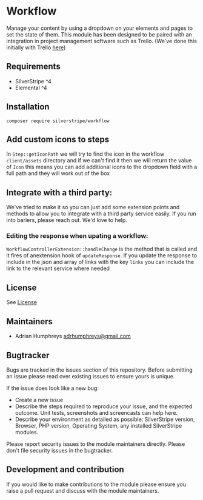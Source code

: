 # Workflow
Manage your content by using a dropdown on your elements and pages to set the state of them. This module has been designed to be paired with an integration in project management software such as Trello. (We've done this initially with Trello [here](https://github.com/adrhumphreys/silverstripe-workflow-trello))

## Requirements

* SilverStripe ^4
* Elemental ^4

## Installation
```
composer require silverstripe/workflow
```

## Add custom icons to steps
In `Step::getIconPath` we will try to find the icon in the workflow `client/assets` directory and if we can't find it then we will return the value of `Icon` this means you can add additional icons to the dropdown field with a full path and they will work out of the box

## Integrate with a third party:
We've tried to make it so you can just add some extension points and methods to allow you to integrate with a third party service easily. If you run into bariers, please reach out. We'd love to help.

### Editing the response when upating a workflow:
`WorkflowControllerExtension::handleChange` is the method that is called and it fires of anextension hook of `updateResponse`. If you update the response to include in the json and array of links with the key `links` you can include the link to the relevant service where needed

## License
See [License](license.md)

## Maintainers
 * Adrian Humphreys <adrhumphreys@gmail.com>

## Bugtracker
Bugs are tracked in the issues section of this repository. Before submitting an issue please read over existing issues to ensure yours is unique.

If the issue does look like a new bug:

 - Create a new issue
 - Describe the steps required to reproduce your issue, and the expected outcome. Unit tests, screenshots
 and screencasts can help here.
 - Describe your environment as detailed as possible: SilverStripe version, Browser, PHP version,
 Operating System, any installed SilverStripe modules.

Please report security issues to the module maintainers directly. Please don't file security issues in the bugtracker.

## Development and contribution
If you would like to make contributions to the module please ensure you raise a pull request and discuss with the module maintainers.
